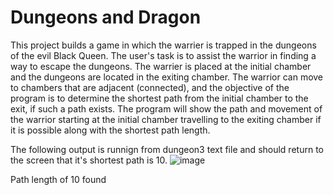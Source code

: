 # Dungeons and Dragon

This project builds a game in which the warrier is trapped in the dungeons of the evil Black Queen. The user's task is to assist the warrior in finding a way to escape the dungeons. The warrier is placed at the initial chamber and the dungeons are located in the exiting chamber. The warrior can move to chambers that are adjacent (connected), and the objective of the program is to determine the shortest path from the initial chamber to the exit, if such a path exists. The program will show the path and movement of the warrior starting at the initial chamber travelling to the exiting chamber if it is possible along with the shortest path length. 

The following output is runnign from dungeon3 text file and should return to the screen that it's shortest path is 10. 
![image](https://github.com/simrank13/dungeonsanddragon/assets/132793467/91bbb14e-0166-43ba-9e9b-9a3e7546415b)

Path length of 10 found

